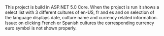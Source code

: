 This project is build in ASP.NET 5.0 Core. When the project is run it shows a select list with 3 different cultures of en-US, fr and es and on selection of the language displays date, culture name and currency related information. 
Issue: on clicking French or Spanish cultures the corresponding currency euro symbol is not shown properly.
